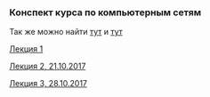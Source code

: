 ### Конспект курса по компьютерным сетям

Так же можно найти [тут](http://rain.ifmo.ru/~maevsky/networks/) и [тут](https://github.com/faerytea/networks-study-notes/)

[Лекция 1](lecture1.md)

[Лекция 2, 21.10.2017](lecture2.md)

[Лекция 3, 28.10.2017](lecture3.md)
